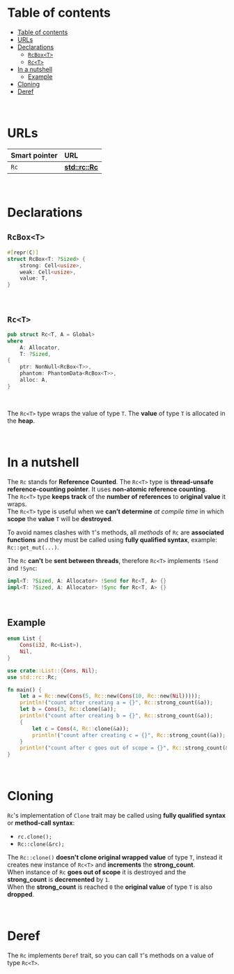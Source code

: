 # Table of contents
- [Table of contents](#table-of-contents)
- [URLs](#urls)
- [Declarations](#declarations)
  - [`RcBox<T>`](#rcboxt)
  - [`Rc<T>`](#rct)
- [In a nutshell](#in-a-nutshell)
  - [Example](#example)
- [Cloning](#cloning)
- [Deref](#deref)

<br>

# URLs
|Smart pointer|URL|
|:----|:------------|
|`Rc`|[**std::rc::Rc**](https://doc.rust-lang.org/stable/std/rc/struct.Rc.html)|

<br>

# Declarations
## `RcBox<T>`
```rust
#[repr(C)]
struct RcBox<T: ?Sized> {
    strong: Cell<usize>,
    weak: Cell<usize>,
    value: T,
}
```

<br>

## `Rc<T>`
```rust
pub struct Rc<T, A = Global>
where
    A: Allocator,
    T: ?Sized,
{
    ptr: NonNull<RcBox<T>>,
    phantom: PhantomData<RcBox<T>>,
    alloc: A,
}
```

<br>

The `Rc<T>` type wraps the value of type `T`. The **value** of type `T` is allocated in the **heap**.

<br>


# In a nutshell
The `Rc` stands for **Reference Counted**.
The `Rc<T>` type is **thread-unsafe reference-counting pointer**. It uses **non-atomic reference counting**.<br>
The `Rc<T>` type **keeps track** of the **number of references** to **original value** it wraps.<br>
The `Rc<T>` type is useful when we **can’t determine** *at compile time* in which **scope** the **value** `T` will be **destroyed**.<br>

To avoid names clashes with `T`'s methods, all *methods* of `Rc` are **associated functions** and they must be called using **fully qualified syntax**, example: `Rc::get_mut(...)`.<br>

The `Rc` **can't** be **sent between threads**, therefore `Rc<T>` implements `!Send` and `!Sync`:
```rust
impl<T: ?Sized, A: Allocator> !Send for Rc<T, A> {}
impl<T: ?Sized, A: Allocator> !Sync for Rc<T, A> {}
```

<br>

## Example
```Rust
enum List {
    Cons(i32, Rc<List>),
    Nil,
}

use crate::List::{Cons, Nil};
use std::rc::Rc;

fn main() {
    let a = Rc::new(Cons(5, Rc::new(Cons(10, Rc::new(Nil)))));
    println!("count after creating a = {}", Rc::strong_count(&a));
    let b = Cons(3, Rc::clone(&a));
    println!("count after creating b = {}", Rc::strong_count(&a));
    {
        let c = Cons(4, Rc::clone(&a));
        println!("count after creating c = {}", Rc::strong_count(&a));
    }
    println!("count after c goes out of scope = {}", Rc::strong_count(&a));
}
```

<br>

# Cloning
`Rc`'s implementation of `Clone` trait may be called using **fully qualified syntax** or **method-call syntax**:
- `rc.clone();`
- `Rc::clone(&rc);`

The `Rc::clone()` **doesn't clone original wrapped value** of type `T`, instead it creates new instance of `Rc<T>` and **increments** the **strong_count**.<br>
When instance of `Rc` **goes out of scope** it is destroyed and the **strong_count** is **decremented** by `1`.<br>
When the **strong_count** is reached `0` the **original value** of type `T` is also **dropped**.<br>

<br>

# Deref
The `Rc` implements `Deref` trait, so you can call `T`'s methods on a value of type `Rc<T>`.

